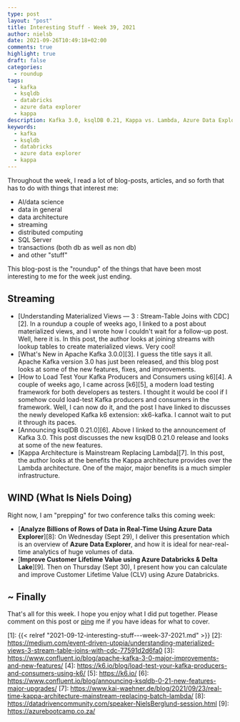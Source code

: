 ```yaml
---
type: post
layout: "post"
title: Interesting Stuff - Week 39, 2021
author: nielsb
date: 2021-09-26T10:49:18+02:00
comments: true
highlight: true
draft: false
categories:
  - roundup
tags:
  - kafka
  - ksqldb
  - databricks
  - azure data explorer
  - kappa
description: Kafka 3.0, ksqlDB 0.21, Kappa vs. Lambda, Azure Data Explorer, Azure Databricks, and other interesting topics!
keywords:
  - kafka
  - ksqldb
  - databricks
  - azure data explorer
  - kappa   
---
```


Throughout the week, I read a lot of blog-posts, articles, and so forth that has to do with things that interest me:

* AI/data science
* data in general
* data architecture
* streaming
* distributed computing
* SQL Server
* transactions (both db as well as non db)
* and other "stuff"

This blog-post is the "roundup" of the things that have been most interesting to me for the week just ending.

<!--more-->

## Streaming

* [Understanding Materialized Views — 3 : Stream-Table Joins with CDC][2]. In a roundup a couple of weeks ago, I linked to a post about materialized views, and I wrote how I couldn't wait for a follow-up post. Well, here it is. In this post, the author looks at joining streams with lookup tables to create materialized views. Very cool!
* [What's New in Apache Kafka 3.0.0][3]. I guess the title says it all. Apache Kafka version 3.0 has just been released, and this blog post looks at some of the new features, fixes, and improvements.
* [How to Load Test Your Kafka Producers and Consumers using k6][4]. A couple of weeks ago, I came across [k6][5], a modern load testing framework for both developers as testers. I thought it would be cool if I somehow could load-test Kafka producers and consumers in the framework. Well, I can now do it, and the post I have linked to discusses the newly developed Kafka k6 extension: xk6-kafka. I cannot wait to put it through its paces.
* [Announcing ksqlDB 0.21.0][6]. Above I linked to the announcement of Kafka 3.0. This post discusses the new ksqlDB 0.21.0 release and looks at some of the new features.
* [Kappa Architecture is Mainstream Replacing Lambda][7]. In this post, the author looks at the benefits the Kappa architecture provides over the Lambda architecture. One of the major, major benefits is a much simpler infrastructure.

## WIND (What Is Niels Doing)

Right now, I am "prepping" for two conference talks this coming week:

* [**Analyze Billions of Rows of Data in Real-Time Using Azure Data Explorer**][8]: On Wednesday (Sept 29), I deliver this presentation which is an overview of **Azure Data Explorer**, and how it is ideal for near-real-time analytics of huge volumes of data.
* [**Improve Customer Lifetime Value using Azure Databricks & Delta Lake**][9]. Then on Thursday (Sept 30), I present how you can calculate and improve Customer Lifetime Value (CLV) using Azure Databricks.

## ~ Finally

That's all for this week. I hope you enjoy what I did put together. Please comment on this post or [ping][ma] me if you have ideas for what to cover.

[ma]: mailto:niels.it.berglund@gmail.com
[mp]: https://blog.acolyer.org
[iq]: https://www.infoq.com/
[ew]: http://sqlonice.com/
[re]: http://blog.revolutionanalytics.com
[sqsk]: https://www.sqlskills.com
[mdaveyblog]: https://mdavey.wordpress.com/
[charlblog]: https://charlla.com/

[jovpop]: https://twitter.com/JovanPop_MSFT
[bobw]: https://twitter.com/bobwardms
[revod]: https://twitter.com/revodavid
[lonny]: https://twitter.com/sqL_handLe
[ewtw]: https://twitter.com/sqlOnIce
[buckw]: https://twitter.com/BuckWoodyMSFT
[mattw]: https://twitter.com/matthewwarren
[murba]: https://twitter.com/muratdemirbas
[daveda]: https://twitter.com/davidthecoder
[adcol]: https://twitter.com/adriancolyer
[jesrod]: https://twitter.com/jrdothoughts
[tomaz]: https://twitter.com/tomaz_tsql
[dataart]: https://twitter.com/dataartisans
[luis]: https://twitter.com/luis_de_sousa
[benstop]: https://twitter.com/benstopford
[conflu]: https://twitter.com/confluentinc
[tylert]: https://twitter.com/tyler_treat
[andrewng]: https://twitter.com/AndrewYNg
[lawr]: https://twitter.com/bytezn
[jue]: https://twitter.com/b0rk
[yan]: https://twitter.com/theburningmonk
[danny]: https://twitter.com/g9yuayon
[rmoff]: https://twitter.com/rmoff
[ryansw]: https://twitter.com/ryanswanstrom
[pabloc]: https://twitter.com/pabloc_ds
[mklep]: https://twitter.com/martinkl
[mdavey]: https://twitter.com/matt_davey
[jboner]: https://twitter.com/jboner
[joeduff]: https://twitter.com/funcOfJoe
[charl]: https://twitter.com/charllamprecht
[dbricks]: https://twitter.com/databricks
[adsit]: https://twitter.com/SitnikAdam
[vicky]: https://twitter.com/vickyharp
[dscentral]: https://twitter.com/DataScienceCtrl
[natemc]: https://twitter.com/natemcmaster
[ads]: https://twitter.com/azuredatastudio
[travw]: https://twitter.com/radtravis
[emilk]: https://twitter.com/IsTheArchitect
[netflx]: https://netflixtechblog.com/

[1]: {{< relref "2021-09-12-interesting-stuff---week-37-2021.md" >}}
[2]: https://medium.com/event-driven-utopia/understanding-materialized-views-3-stream-table-joins-with-cdc-77591d2d6fa0
[3]: https://www.confluent.io/blog/apache-kafka-3-0-major-improvements-and-new-features/
[4]: https://k6.io/blog/load-test-your-kafka-producers-and-consumers-using-k6/
[5]: https://k6.io/
[6]: https://www.confluent.io/blog/announcing-ksqldb-0-21-new-features-major-upgrades/
[7]: https://www.kai-waehner.de/blog/2021/09/23/real-time-kappa-architecture-mainstream-replacing-batch-lambda/
[8]: https://datadrivencommunity.com/speaker-NielsBerglund-session.html
[9]: https://azurebootcamp.co.za/